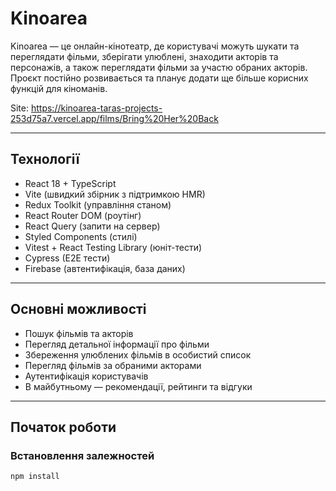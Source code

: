 # Kinoarea

Kinoarea — це онлайн-кінотеатр, де користувачі можуть шукати та переглядати фільми, зберігати улюблені, знаходити акторів та персонажів, а також переглядати фільми за участю обраних акторів. Проєкт постійно розвивається та планує додати ще більше корисних функцій для кіноманів.

Site: https://kinoarea-taras-projects-253d75a7.vercel.app/films/Bring%20Her%20Back

---

## Технології

- React 18 + TypeScript  
- Vite (швидкий збірник з підтримкою HMR)  
- Redux Toolkit (управління станом)  
- React Router DOM (роутінг)  
- React Query (запити на сервер)  
- Styled Components (стилі)  
- Vitest + React Testing Library (юнiт-тести)  
- Cypress (E2E тести)  
- Firebase (автентифікація, база даних)  

---

## Основні можливості

- Пошук фільмів та акторів  
- Перегляд детальної інформації про фільми  
- Збереження улюблених фільмів в особистий список  
- Перегляд фільмів за обраними акторами  
- Аутентифікація користувачів  
- В майбутньому — рекомендації, рейтинги та відгуки  

---

## Початок роботи

### Встановлення залежностей

```bash
npm install
